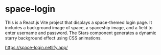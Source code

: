 # space-login

This is a React.js Vite project that displays a space-themed login page. It includes a background image of space, a spaceship image, and a field to enter username and password. The Stars component generates a dynamic starry background effect using CSS animations.

https://space-login.netlify.app/
